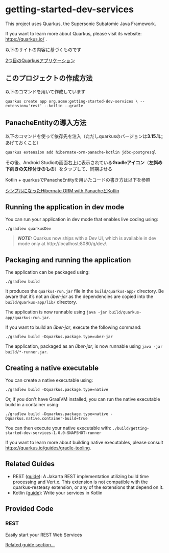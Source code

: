 # getting-started-dev-services

This project uses Quarkus, the Supersonic Subatomic Java Framework.

If you want to learn more about Quarkus, please visit its website: https://quarkus.io/ .

以下のサイトの内容に基づくものです

[2つ目のQuarkusアプリケーション](https://ja.quarkus.io/guides/getting-started-dev-services)

## このプロジェクトの作成方法

以下のコマンドを用いて作成しています

`quarkus create app org.acme:getting-started-dev-services \
    --extension='rest' --kotlin --gradle`

## PanacheEntityの導入方法

以下のコマンドを使って依存先を注入（ただしquarkusのバージョンは**3.15.1**にあげておくこと）

`quarkus extension add hibernate-orm-panache-kotlin jdbc-postgresql`

その後、Android Studioの画面右上に表示されている**Gradleアイコン**（**左斜め下向きの矢印付きのもの**）をタップして、同期させる

Kotlin + quarkusでPanacheEntityを用いたコードの書き方は以下を参照

[シンプルになったHibernate ORM with PanacheとKotlin](https://ja.quarkus.io/guides/hibernate-orm-panache-kotlin)

## Running the application in dev mode

You can run your application in dev mode that enables live coding using:
```shell script
./gradlew quarkusDev
```

> **_NOTE:_**  Quarkus now ships with a Dev UI, which is available in dev mode only at http://localhost:8080/q/dev/.

## Packaging and running the application

The application can be packaged using:
```shell script
./gradlew build
```
It produces the `quarkus-run.jar` file in the `build/quarkus-app/` directory.
Be aware that it’s not an _über-jar_ as the dependencies are copied into the `build/quarkus-app/lib/` directory.

The application is now runnable using `java -jar build/quarkus-app/quarkus-run.jar`.

If you want to build an _über-jar_, execute the following command:
```shell script
./gradlew build -Dquarkus.package.type=uber-jar
```

The application, packaged as an _über-jar_, is now runnable using `java -jar build/*-runner.jar`.

## Creating a native executable

You can create a native executable using: 
```shell script
./gradlew build -Dquarkus.package.type=native
```

Or, if you don't have GraalVM installed, you can run the native executable build in a container using: 
```shell script
./gradlew build -Dquarkus.package.type=native -Dquarkus.native.container-build=true
```

You can then execute your native executable with: `./build/getting-started-dev-services-1.0.0-SNAPSHOT-runner`

If you want to learn more about building native executables, please consult https://quarkus.io/guides/gradle-tooling.

## Related Guides

- REST ([guide](https://quarkus.io/guides/rest)): A Jakarta REST implementation utilizing build time processing and Vert.x. This extension is not compatible with the quarkus-resteasy extension, or any of the extensions that depend on it.
- Kotlin ([guide](https://quarkus.io/guides/kotlin)): Write your services in Kotlin

## Provided Code

### REST

Easily start your REST Web Services

[Related guide section...](https://quarkus.io/guides/getting-started-reactive#reactive-jax-rs-resources)
